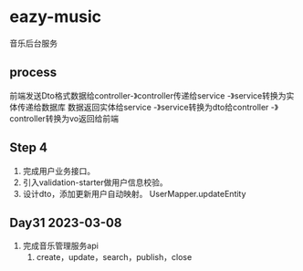 # eazy-music

音乐后台服务

## process
前端发送Dto格式数据给controller-》controller传递给service -》service转换为实体传递给数据库
数据返回实体给service -》service转换为dto给controller -》 controller转换为vo返回给前端

## Step 4

1. 完成用户业务接口。
2. 引入validation-starter做用户信息校验。
3. 设计dto，添加更新用户自动映射。 UserMapper.updateEntity

## Day31 2023-03-08

1. 完成音乐管理服务api
   1. create，update，search，publish，close

